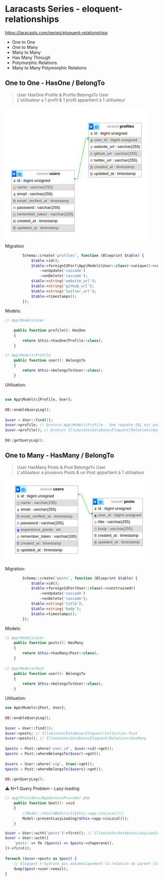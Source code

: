 # Laracasts Series - eloquent-relationships

https://laracasts.com/series/eloquent-relationships

- One to One
- One to Many
- Many to Many
- Has Many Through
- Polymorphic Relations
- Many to Many Polymorphic Relations

## One to One - HasOne / BelongTo

> User HasOne Profile & Profile BelongsTo User<br>
> L'utilisateur a 1 profil & 1 profil appartient à 1 utilisateur

![img.png](documentation/images/user_hasone_profile_dbb.png)

Migration
```php
        Schema::create('profiles', function (Blueprint $table) {
            $table->id();
            $table->foreignIdFor(\App\Models\User::class)->unique()->constrained()
                ->onUpdate('cascade')
                ->onDelete('cascade');
            $table->string('website_url');
            $table->string('github_url');
            $table->string('twitter_url');
            $table->timestamps();
        });
```

Models:
```php
// App\Models\User
    
    public function profile(): HasOne
    {
        return $this->hasOne(Profile::class);
    }
```

```php
// App\Models\Profile
    public function user(): BelongsTo
    {
        return $this->belongsTo(User::class);
    }
```

Utilisation:
```php 

use App\Models\{Profile, User};

DB::enableQueryLog();

$user = User::find(1);
$user->profile; // @return App\Models\Profile - Une requête SQL est exécutée pour retrouver le Profile
$user->profile(); // @return Illuminate\Database\Eloquent\Relations\HasOne

DB::getQueryLog();
```

## One to Many - HasMany / BelongTo


> User HasMany Posts & Post BelongsTo User<br>
> L'utilisateur a plusieurs Posts & un Post appartient à 1 utilisateur

![img.png](documentation/images/user_hasmany_posts.png)

Migration:
```php 
        Schema::create('posts', function (Blueprint $table) {
            $table->id();
            $table->foreignIdFor(User::class)->constrained()
                ->onUpdate('cascade')
                ->onDelete('cascade');
            $table->string('title');
            $table->string('body');
            $table->timestamps();
        });
```

Models:
```php
// App\Models\User
    public function posts(): HasMany
    {
        return $this->hasMany(Post::class);
    }

// App\Models\Post
    public function user(): BelongsTo
    {
        return $this->belongsTo(User::class);
    }
```
Utilisation:
```php
use App\Models\{Post, User};

DB::enableQueryLog();

$user = User::find(1);
$user->posts; // Illuminate\Database\Eloquent\Collection Post
$user->posts(); // Illuminate\Database\Eloquent\Relations\HasMany

$posts = Post::where('user_id', $user->id)->get();
$posts = Post::whereBelongsTo($user)->get();

$users = User::where('vip', true)->get();
$posts = Post::whereBelongsTo($users)->get();

DB::getQueryLog();
```

:warning: N+1 Query Problem - Lazy loading
```php
// app/Providers/AppServiceProvider.php
    public function boot(): void
    {
        //Model::shouldBeStrict($this->app->isLocal());
        Model::preventLazyLoading($this->app->isLocal());
    }
```
```php
$user = User::with('posts')->first(); // Illuminate\Database\LazyLoadingViolationException
$user = User::with([
    'posts' => fn ($posts) => $posts->chaperone(),
])->first();

foreach ($user->posts as $post) {
    // Eloquent n'hydrate pas automatiquement la relation du parent (Ici User car Post issue du parent User via loop $user->posts)
    dump($post->user->email);
}
```
